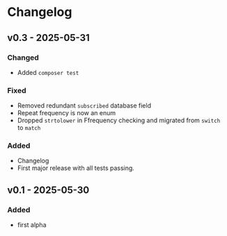 # Changelog

## v0.3 - 2025-05-31

### Changed
- Added `composer test`
 
### Fixed
- Removed redundant `subscribed` database field
- Repeat frequency is now an enum
- Dropped `strtolower` in Ffrequency checking and migrated from `switch` to `match`

### Added
- Changelog
- First major release with all tests passing.

## v0.1 - 2025-05-30

### Added
- first alpha
